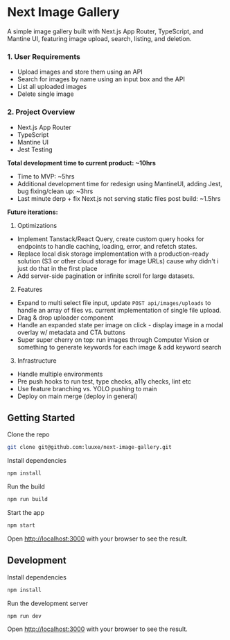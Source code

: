 # Next Image Gallery

A simple image gallery built with Next.js App Router, TypeScript, and Mantine UI, featuring image upload, search, listing, and deletion.

### 1. User Requirements

- Upload images and store them using an API
- Search for images by name using an input box and the API
- List all uploaded images
- Delete single image

### 2. Project Overview

- Next.js App Router
- TypeScript
- Mantine UI
- Jest Testing

**Total development time to current product: ~10hrs**
- Time to MVP: ~5hrs
- Additional development time for redesign using MantineUI, adding Jest, bug fixing/clean up: ~3hrs
- Last minute derp + fix Next.js not serving static files post build: ~1.5hrs

**Future iterations:**
1. Optimizations
- Implement Tanstack/React Query, create custom query hooks for endpoints to handle caching, loading, error, and refetch states.
- Replace local disk storage implementation with a production-ready solution (S3 or other cloud storage for image URLs) cause why didn't i just do that in the first place
- Add server-side pagination or infinite scroll for large datasets.

2. Features
- Expand to multi select file input, update `POST api/images/uploads` to handle an array of files vs. current implementation of single file upload.
- Drag & drop uploader component
- Handle an expanded state per image on click - display image in a modal overlay w/ metadata and CTA buttons
- Super super cherry on top: run images through Computer Vision or something to generate keywords for each image & add keyword search

3. Infrastructure
- Handle multiple environments
- Pre push hooks to run test, type checks, a11y checks, lint etc
- Use feature branching vs. YOLO pushing to main
- Deploy on main merge (deploy in general)

## Getting Started

Clone the repo

```bash
git clone git@github.com:luuxe/next-image-gallery.git
```

Install dependencies

```bash
npm install
```

Run the build
```bash
npm run build
```

Start the app

```bash
npm start
```
Open [http://localhost:3000](http://localhost:3000) with your browser to see the result.

## Development

Install dependencies

```bash
npm install
```

Run the development server

```bash
npm run dev
```

Open [http://localhost:3000](http://localhost:3000) with your browser to see the result.
